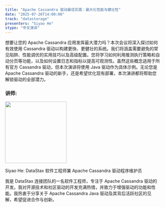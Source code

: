 ```yaml
---
title: "Apache Cassandra 驱动最佳实践：最大化性能与健壮性"
date: "2025-07-26T14:00:00"
track: "datastorage"
presenters: "Siyao He"
stype: "中文演讲"
---
```


想要让您的 Apache Cassandra 应用发挥最大潜力吗？本次会议将深入探讨如何有效使用 Cassandra 驱动以构建更快、更健壮的系统。我们将涵盖需要避免的常见陷阱、性能调优的实用技巧以及高级配置。您将学习如何利用推测执行策略和自动分页等功能，以及如何设置日志和指标以提高可观测性。虽然这些概念适用于所有官方 Cassandra 驱动，但本次演讲将使用 Java 驱动作为具体示例。无论您是 Apache Cassandra 驱动的新手，还是希望优化现有部署，本次演讲都将帮助您解锁驱动的全部潜力。

### 讲师:

<img src="https://sessionize.com/image/9339-400o400o1-pg5e1X6d1Zvbp9W8Rq7uEh.jpg" width="200" /><br/>

Siyao He: DataStax 软件工程师兼 Apache Cassandra 驱动程序维护员

我是 DataStax 连接团队的一名软件工程师，专注于 Apache Cassandra 驱动的开发。我对开源技术和社区驱动的开发充满热情，并致力于增强驱动的功能和性能。我热衷于分享关于 Apache Cassandra Java 驱动及其背后活跃社区的见解，希望促进合作与创新。